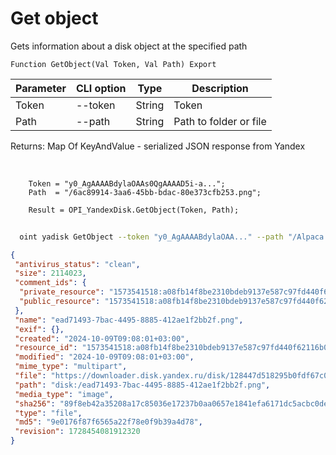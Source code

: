 ﻿---
sidebar_position: 3
---

# Get object
 Gets information about a disk object at the specified path



`Function GetObject(Val Token, Val Path) Export`

  | Parameter | CLI option | Type | Description |
  |-|-|-|-|
  | Token | --token | String | Token |
  | Path | --path | String | Path to folder or file |

  
  Returns:  Map Of KeyAndValue - serialized JSON response from Yandex

<br/>




```bsl title="Code example"
    Token = "y0_AgAAAABdylaOAAs0QgAAAAD5i-a...";
    Path  = "/6ac89914-3aa6-45bb-bdac-80e373cfb253.png";

    Result = OPI_YandexDisk.GetObject(Token, Path);
```



```sh title="CLI command example"
    
  oint yadisk GetObject --token "y0_AgAAAABdylaOAA..." --path "/Alpaca.png"

```

```json title="Result"
{
 "antivirus_status": "clean",
 "size": 2114023,
 "comment_ids": {
  "private_resource": "1573541518:a08fb14f8be2310bdeb9137e587c97fd440f62116b0d5b062b23309128e8ea1c",
  "public_resource": "1573541518:a08fb14f8be2310bdeb9137e587c97fd440f62116b0d5b062b23309128e8ea1c"
 },
 "name": "ead71493-7bac-4495-8885-412ae1f2bb2f.png",
 "exif": {},
 "created": "2024-10-09T09:08:01+03:00",
 "resource_id": "1573541518:a08fb14f8be2310bdeb9137e587c97fd440f62116b0d5b062b23309128e8ea1c",
 "modified": "2024-10-09T09:08:01+03:00",
 "mime_type": "multipart",
 "file": "https://downloader.disk.yandex.ru/disk/128447d518295b0fdf67c037329f3a846b7ac273d1c8c89e5e7e603994089df9/67065605/gwThwhLBKYvLhQCNnqAHij5hRQaUGDpwFbEzeIKiqA3i6iiJ6DTQ8YKof9wxzQAbxUj34HxpcU3N1SeCvBE7og%3D%3D?uid=1573541518&filename=ead71493-7bac-4495-8885-412ae1f2bb2f.png&disposition=attachment&hash=&limit=0&content_type=multipart&owner_uid=1573541518&fsize=2114023&hid=03d7263840468e281bd0b238a26e7d0d&media_type=image&tknv=v2&etag=9e0176f87f6565a22f78e0f9b39a4d78",
 "path": "disk:/ead71493-7bac-4495-8885-412ae1f2bb2f.png",
 "media_type": "image",
 "sha256": "89f8eb42a35208a17c85036e17237b0aa0657e1841efa6171dc5acbc0dea9e18",
 "type": "file",
 "md5": "9e0176f87f6565a22f78e0f9b39a4d78",
 "revision": 1728454081912320
}
```
